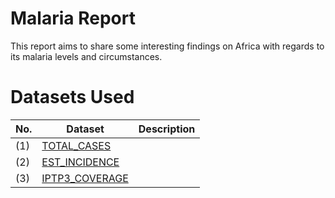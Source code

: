 # Malaria Report
This report aims to share some interesting findings on Africa with regards to its malaria levels and circumstances.
# Datasets Used
 No. | Dataset | Description 
-----|---------|------------
(1)  | [TOTAL_CASES](data/TOTAL_CASES.csv)
(2)  | [EST_INCIDENCE](data/EST_INCIDENCE.csv)
(3)  | [IPTP3_COVERAGE](data/IPTP3_COVERAGE.csv)

